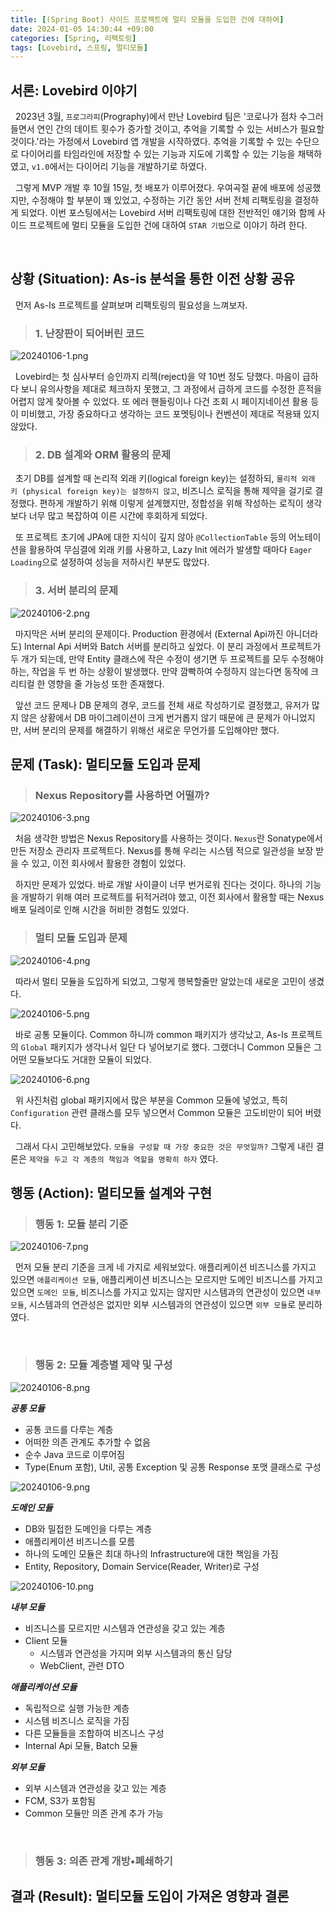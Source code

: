 ```yaml
---
title: [(Spring Boot) 사이드 프로젝트에 멀티 모듈을 도입한 건에 대하여]
date: 2024-01-05 14:30:44 +09:00
categories: [Spring, 리팩토링]
tags: [Lovebird, 스프링, 멀티모듈]
---
```


## 서론: Lovebird 이야기

&nbsp; 2023년 3월, `프로그라피`(Prography)에서 만난 Lovebird 팀은 '코로나가 점차 수그러들면서 연인 간의 데이트 횟수가 증가할 것이고, 추억을 기록할 수 있는 서비스가 필요할 것이다.'라는 가정에서 Lovebird 앱 개발을 시작하였다. 추억을 기록할 수 있는 수단으로 다이어리를 타임라인에 저장할 수 있는 기능과 지도에 기록할 수 있는 기능을 채택하였고, `v1.0`에서는 다이어리 기능을 개발하기로 하였다.

&nbsp; 그렇게 MVP 개발 후 10월 15일, 첫 배포가 이루어졌다. 우여곡절 끝에 배포에 성공했지만, 수정해야 할 부분이 꽤 있었고, 수정하는 기간 동안 서버 전체 리팩토링을 결정하게 되었다. 이번 포스팅에서는 Lovebird 서버 리팩토링에 대한 전반적인 얘기와 함께 사이드 프로젝트에 멀티 모듈을 도입한 건에 대하여 `STAR 기법`으로 이야기 하려 한다.

<br>

## 상황 (Situation): As-is 분석을 통한 이전 상황 공유

&nbsp; 먼저 As-Is 프로젝트를 살펴보며 리팩토링의 필요성을 느껴보자.

> ### 1. 난장판이 되어버린 코드

![20240106-1.png](/assets/img/posts/20240106-1.png)

&nbsp; Lovebird는 첫 심사부터 승인까지 리젝(reject)을 약 10번 정도 당했다. 마음이 급하다 보니 유의사항을 제대로 체크하지 못했고, 그 과정에서 급하게 코드를 수정한 흔적을 어렵지 않게 찾아볼 수 있었다. 또 에러 핸들링이나 다건 조회 시 페이지네이션 활용 등이 미비했고, 가장 중요하다고 생각하는 코드 포멧팅이나 컨벤션이 제대로 적용돼 있지 않았다.

> ### 2. DB 설계와 ORM 활용의 문제

&nbsp; 초기 DB를 설계할 때 논리적 외래 키(logical foreign key)는 설정하되, `물리적 외래 키 (physical foreign key)는 설정하지 않고`, 비즈니스 로직을 통해 제약을 걸기로 결정했다. 편하게 개발하기 위해 이렇게 설계했지만, 정합성을 위해 작성하는 로직이 생각보다 너무 많고 복잡하여 이른 시간에 후회하게 되었다.

&nbsp; 또 프로젝트 초기에 JPA에 대한 지식이 깊지 않아 `@CollectionTable` 등의 어노테이션을 활용하여 무심결에 외래 키를 사용하고, Lazy Init 에러가 발생할 때마다 `Eager Loading`으로 설정하여 성능을 저하시킨 부분도 많았다.

> ### 3. 서버 분리의 문제

![20240106-2.png](/assets/img/posts/20240106-2.png)

&nbsp; 마지막은 서버 분리의 문제이다. Production 환경에서 (External Api까진 아니더라도) Internal Api 서버와 Batch 서버를 분리하고 싶었다. 이 분리 과정에서 프로젝트가 두 개가 되는데, 만약 Entity 클래스에 작은 수정이 생기면 두 프로젝트를 모두 수정해야 하는, 작업을 두 번 하는 상황이 발생했다. 만약 깜빡하여 수정하지 않는다면 동작에 크리티컬 한 영향을 줄 가능성 또한 존재했다.

&nbsp; 앞선 코드 문제나 DB 문제의 경우, 코드를 전체 새로 작성하기로 결정했고, 유저가 많지 않은 상황에서 DB 마이그레이션이 크게 번거롭지 않기 때문에 큰 문제가 아니었지만, 서버 분리의 문제를 해결하기 위해선 새로운 무언가를 도입해야만 했다.

## 문제 (Task): 멀티모듈 도입과 문제

> ### Nexus Repository를 사용하면 어떨까?

![20240106-3.png](/assets/img/posts/20240106-3.png)

&nbsp; 처음 생각한 방법은 Nexus Repository를 사용하는 것이다. `Nexus`란 Sonatype에서 만든 저장소 관리자 프로젝트다. Nexus를 통해 우리는 시스템 적으로 일관성을 보장 받을 수 있고, 이전 회사에서 활용한 경험이 있었다.

&nbsp; 하지만 문제가 있었다. 바로 개발 사이클이 너무 번거로워 진다는 것이다. 하나의 기능을 개발하기 위해 여러 프로젝트를 뒤적거려야 했고, 이전 회사에서 활용할 때는 Nexus 배포 딜레이로 인해 시간을 허비한 경험도 있었다.

> ### 멀티 모듈 도입과 문제

![20240106-4.png](/assets/img/posts/20240106-4.png)

&nbsp; 따라서 멀티 모듈을 도입하게 되었고, 그렇게 행복할줄만 알았는데 새로운 고민이 생겼다.

![20240106-5.png](/assets/img/posts/20240106-5.png)

&nbsp; 바로 공통 모듈이다. Common 하니까 common 패키지가 생각났고, As-Is 프로젝트의 `Global` 패키지가 생각나서 일단 다 넣어보기로 했다. 그랬더니 Common 모듈은 그 어떤 모듈보다도 거대한 모듈이 되었다.

![20240106-6.png](/assets/img/posts/20240106-6.png)

&nbsp; 위 사진처럼 global 패키지에서 많은 부분을 Common 모듈에 넣었고, 특히 `Configuration` 관련 클래스를 모두 넣으면서 Common 모듈은 고도비만이 되어 버렸다.

&nbsp; 그래서 다시 고민해보았다. `모듈을 구성할 때 가장 중요한 것은 무엇일까?` 그렇게 내린 결론은 `제약을 두고 각 계층의 책임과 역할을 명확히 하자` 였다.

## 행동 (Action): 멀티모듈 설계와 구현

> ### 행동 1: 모듈 분리 기준

![20240106-7.png](/assets/img/posts/20240106-7.png)

&nbsp; 먼저 모듈 분리 기준을 크게 네 가지로 세워보았다. 애플리케이션 비즈니스를 가지고 있으면 `애플리케이션 모듈`, 애플리케이션 비즈니스는 모르지만 도메인 비즈니스를 가지고 있으면 `도메인 모듈`, 비즈니스를 가지고 있지는 않지만 시스템과의 연관성이 있으면 `내부 모듈`, 시스템과의 연관성은 없지만 외부 시스템과의 연관성이 있으면 `외부 모듈`로 분리하였다.

<br>

> ### 행동 2: 모듈 계층별 제약 및 구성

![20240106-8.png](/assets/img/posts/20240106-8.png)

**_공통 모듈_**

- 공통 코드를 다루는 계층
- 어떠한 의존 관계도 추가할 수 없음
- 순수 Java 코드로 이루어짐
- Type(Enum 포함), Util, 공통 Exception 및 공통 Response 포맷 클래스로 구성

![20240106-9.png](/assets/img/posts/20240106-9.png)

**_도메인 모듈_**

- DB와 밀접한 도메인을 다루는 계층
- 애플리케이션 비즈니스를 모름
- 하나의 도메인 모듈은 최대 하나의 Infrastructure에 대한 책임을 가짐
- Entity, Repository, Domain Service(Reader, Writer)로 구성

![20240106-10.png](/assets/img/posts/20240106-10.png)

**_내부 모듈_**

- 비즈니스를 모르지만 시스템과 연관성을 갖고 있는 계층
- Client 모듈
  - 시스템과 연관성을 가지며 외부 시스템과의 통신 담당
  - WebClient, 관련 DTO

**_애플리케이션 모듈_**

- 독립적으로 실행 가능한 계층
- 시스템 비즈니스 로직을 가짐
- 다른 모듈들을 조합하여 비즈니스 구성
- Internal Api 모듈, Batch 모듈

**_외부 모듈_**

- 외부 시스템과 연관성을 갖고 있는 계층
- FCM, S3가 포함됨
- Common 모듈만 의존 관계 추가 가능

<br>

> ### 행동 3: 의존 관계 개방•폐쇄하기

## 결과 (Result): 멀티모듈 도입이 가져온 영향과 결론

